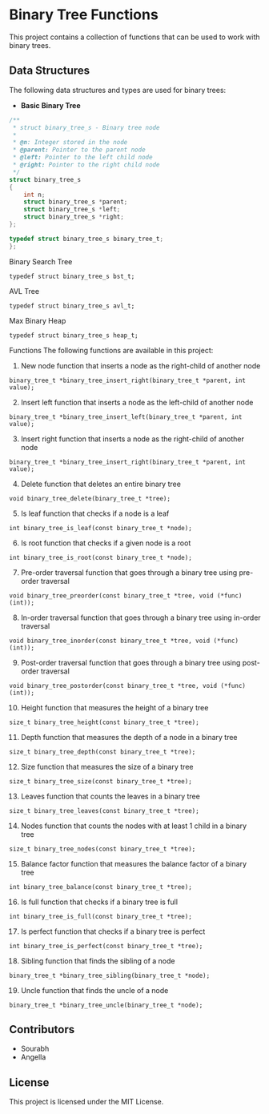 # Binary Tree Functions

This project contains a collection of functions that can be used to work with binary trees.

## Data Structures

The following data structures and types are used for binary trees:

* **Basic Binary Tree**

```c
/**
 * struct binary_tree_s - Binary tree node
 *
 * @n: Integer stored in the node
 * @parent: Pointer to the parent node
 * @left: Pointer to the left child node
 * @right: Pointer to the right child node
 */
struct binary_tree_s
{
    int n;
    struct binary_tree_s *parent;
    struct binary_tree_s *left;
    struct binary_tree_s *right;
};

typedef struct binary_tree_s binary_tree_t;
};
```
Binary Search Tree
```
typedef struct binary_tree_s bst_t;
```
AVL Tree
```
typedef struct binary_tree_s avl_t;
```
Max Binary Heap
```
typedef struct binary_tree_s heap_t;
```
Functions
The following functions are available in this project:

1. New node
function that inserts a node as the right-child of another node
```
binary_tree_t *binary_tree_insert_right(binary_tree_t *parent, int value);
```
2. Insert left
function that inserts a node as the left-child of another node
```
binary_tree_t *binary_tree_insert_left(binary_tree_t *parent, int value);
```
3. Insert right
 function that inserts a node as the right-child of another node
```
binary_tree_t *binary_tree_insert_right(binary_tree_t *parent, int value);
```
4. Delete
function that deletes an entire binary tree
```
void binary_tree_delete(binary_tree_t *tree);
```
5. Is leaf
function that checks if a node is a leaf
```
int binary_tree_is_leaf(const binary_tree_t *node);
```
6. Is root
function that checks if a given node is a root
```
int binary_tree_is_root(const binary_tree_t *node);
```
7. Pre-order traversal
function that goes through a binary tree using pre-order traversal
```
void binary_tree_preorder(const binary_tree_t *tree, void (*func)(int));
```
8. In-order traversal
function that goes through a binary tree using in-order traversal
```
void binary_tree_inorder(const binary_tree_t *tree, void (*func)(int));
```
9. Post-order traversal
function that goes through a binary tree using post-order traversal
```
void binary_tree_postorder(const binary_tree_t *tree, void (*func)(int));
```
10. Height
function that measures the height of a binary tree
```
size_t binary_tree_height(const binary_tree_t *tree);
```
11. Depth
function that measures the depth of a node in a binary tree
```
size_t binary_tree_depth(const binary_tree_t *tree);
```
12. Size
function that measures the size of a binary tree
```
size_t binary_tree_size(const binary_tree_t *tree);
```
13. Leaves
function that counts the leaves in a binary tree
```
size_t binary_tree_leaves(const binary_tree_t *tree);
```
14. Nodes
function that counts the nodes with at least 1 child in a binary tree
```
size_t binary_tree_nodes(const binary_tree_t *tree);
```
15. Balance factor
function that measures the balance factor of a binary tree
```
int binary_tree_balance(const binary_tree_t *tree);
```
16. Is full
function that checks if a binary tree is full
```
int binary_tree_is_full(const binary_tree_t *tree);
```
17. Is perfect
function that checks if a binary tree is perfect
```
int binary_tree_is_perfect(const binary_tree_t *tree);
```
18. Sibling
function that finds the sibling of a node
```
binary_tree_t *binary_tree_sibling(binary_tree_t *node);
```
19. Uncle
function that finds the uncle of a node
```
binary_tree_t *binary_tree_uncle(binary_tree_t *node);
```

## Contributors

* Sourabh
* Angella

## License

This project is licensed under the MIT License.














